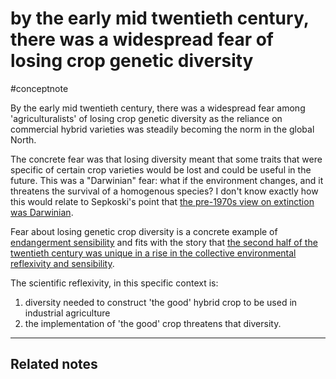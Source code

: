 # by the early mid twentieth century, there was a widespread fear of losing crop genetic diversity
#conceptnote

By the early mid twentieth century, there was a widespread fear among 'agriculturalists' of losing crop genetic diversity as the reliance on commercial hybrid varieties was steadily becoming the norm in the global North. 

The concrete fear was that losing diversity meant that some traits that were specific of certain crop varieties would be lost and could be useful in the future. This was a "Darwinian" fear: what if the environment changes, and it threatens the survival of a homogenous species? I don't know exactly how this would relate to Sepkoski's point that [the pre-1970s view on extinction was Darwinian](the%20pre-1970s%20view%20on%20extinction%20was%20Darwinian.md).

Fear about losing genetic crop diversity is a concrete example of [endangerment sensibility](endangerment%20sensibility) and fits with the story that [the second half of the twentieth century was unique in a rise in the collective environmental reflexivity and sensibility](the%20second%20half%20of%20the%20twentieth%20century%20was%20unique%20in%20a%20rise%20in%20the%20collective%20environmental%20reflexivity%20and%20sensibility.md). 

The scientific reflexivity, in this specific context is:  
1. diversity needed to construct 'the good' hybrid crop to be used in industrial agriculture 
2. the implementation of 'the good' crop threatens that diversity.


---

Related notes
- 

